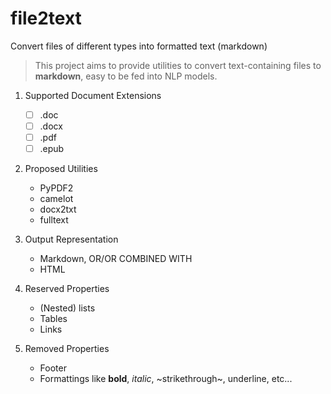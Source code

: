 # file2text
Convert files of different types into formatted text (markdown)

> This project aims to provide utilities to convert text-containing files to **markdown**, easy to be fed into NLP models.




1. Supported Document Extensions
    - [ ] .doc
    - [ ] .docx
    - [ ] .pdf
    - [ ] .epub

2. Proposed Utilities
    - PyPDF2
    - camelot
    - docx2txt
    - fulltext

3. Output Representation
    - Markdown, OR/OR COMBINED WITH
    - HTML

3. Reserved Properties
    - (Nested) lists
    - Tables
    - Links
    
    
4. Removed Properties
    - Footer
    - Formattings like **bold**, *italic*, ~strikethrough~, underline, etc...
